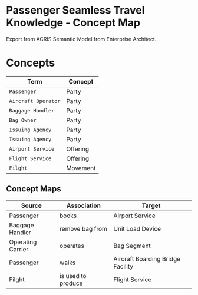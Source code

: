# Passenger Seamless Travel Knowledge - Concept Map
Export from ACRIS Semantic Model from Enterprise Architect. <br>

# Concepts

| Term                  | Concept  |
|-----------------------|----------|
| ` Passenger `         | Party    | 
| ` Aircraft Operator ` | Party    | 
| ` Baggage Handler `   | Party    | 
| ` Bag Owner `          | Party    | 
| ` Issuing Agency `     | Party    | 
| ` Issuing Agency `             | Party    | 
| ` Airport Service `             | Offering | 
| ` Flight Service `             | Offering | 
| ` Filght `             | Movement | 


## Concept Maps

| Source | Association | Target|
|--------|--------| ------------ |
| Passenger | books | Airport Service |
| Baggage Handler | remove bag from | Unit Load Device |
| Operating Carrier | operates | Bag Segment |
| Passenger | walks | Aircraft Boarding Bridge Facility |
| Filght | is used to produce | Flight Service |

